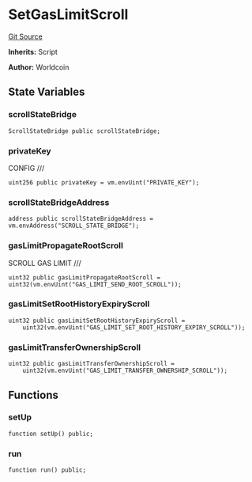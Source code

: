 # SetGasLimitScroll
[Git Source](https://github.com/SwineCoder101/world-id-state-bridge/blob/da63ea15118c125576858d5f20d9bfdd91cb337f/src/script/ownership/scroll/SetGasLimitScroll.s.sol)

**Inherits:**
Script

**Author:**
Worldcoin


## State Variables
### scrollStateBridge

```solidity
ScrollStateBridge public scrollStateBridge;
```


### privateKey
CONFIG                           ///


```solidity
uint256 public privateKey = vm.envUint("PRIVATE_KEY");
```


### scrollStateBridgeAddress

```solidity
address public scrollStateBridgeAddress = vm.envAddress("SCROLL_STATE_BRIDGE");
```


### gasLimitPropagateRootScroll
SCROLL GAS LIMIT                      ///


```solidity
uint32 public gasLimitPropagateRootScroll = uint32(vm.envUint("GAS_LIMIT_SEND_ROOT_SCROLL"));
```


### gasLimitSetRootHistoryExpiryScroll

```solidity
uint32 public gasLimitSetRootHistoryExpiryScroll =
    uint32(vm.envUint("GAS_LIMIT_SET_ROOT_HISTORY_EXPIRY_SCROLL"));
```


### gasLimitTransferOwnershipScroll

```solidity
uint32 public gasLimitTransferOwnershipScroll =
    uint32(vm.envUint("GAS_LIMIT_TRANSFER_OWNERSHIP_SCROLL"));
```


## Functions
### setUp


```solidity
function setUp() public;
```

### run


```solidity
function run() public;
```

